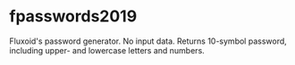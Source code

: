 # fpasswords2019
Fluxoid's password generator. 
No input data. Returns 10-symbol password, 
including upper- and lowercase letters and numbers.
